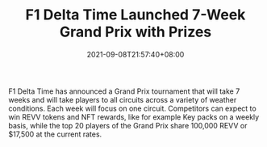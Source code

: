 ﻿---
title: "F1 Delta Time Launched 7-Week Grand Prix with Prizes"
date: 2021-09-08T21:57:40+08:00
lastmod: 2021-09-08T16:45:40+08:00
draft: false
authors: ["Winston"]
description: "F1 Delta Time has announced a Grand Prix tournament that will take 7 weeks and will take players to all circuits across a variety of weather conditions. Each week will focus on one circuit. Competitors can expect to win REVV tokens and NFT rewards, like for example Key packs on a weekly basis, while the top 20 players of the Grand Prix share 100,000 REVV or $17,500 at the current rates."
featuredImage: "f1-delta-time-launching-7-week-grand-prix.png"
tags: ["Strategy Games","Play to Earn"]
categories: ["news"]
news: ["Strategy Games"]
weight: 
lightgallery: true
pinned: false
recommend: false
recommend1: false
---

F1 Delta Time has announced a Grand Prix tournament that will take 7 weeks and will take players to all circuits across a variety of weather conditions. Each week will focus on one circuit. Competitors can expect to win REVV tokens and NFT rewards, like for example Key packs on a weekly basis, while the top 20 players of the Grand Prix share 100,000 REVV or $17,500 at the current rates.

<!--more-->

